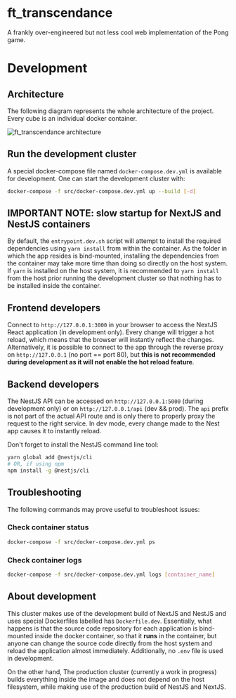 # ft_transcendance

A frankly over-engineered but not less cool web implementation of the Pong game.

# Development

## Architecture

The following diagram represents the whole architecture of the project. Every cube is an individual docker container.

![ft_transcendance architecture](https://i.imgur.com/KQsKRAp.png)


## Run the development cluster

A special docker-compose file named `docker-compose.dev.yml` is available for development.
One can start the development cluster with:

```sh
docker-compose -f src/docker-compose.dev.yml up --build [-d]
```

## IMPORTANT NOTE: slow startup for NextJS and NestJS containers

By default, the `entrypoint.dev.sh` script will attempt to install the required dependencies using `yarn install` from within the container.
As the folder in which the app resides is bind-mounted, installing the dependencies from the container may take more time than doing so directly on the
host system. If `yarn` is installed on the host system, it is recommended to `yarn install` from the host prior running the development cluster so that nothing
has to be installed inside the container.

## Frontend developers

Connect to `http://127.0.0.1:3000` in your browser to access the NextJS React application (in development only). Every change will trigger a hot reload, which means that the browser will instantly reflect the changes.
Alternatively, it is possible to connect to the app through the reverse proxy on `http://127.0.0.1` (no port == port 80), but **this is not recommended during development as it will not enable the hot reload feature**.

## Backend developers

The NestJS API can be accessed on `http://127.0.0.1:5000` (during development only) or on `http://127.0.0.1/api` (dev && prod). The `api` prefix is not part of the actual API route and is only there to properly proxy the request to the right service.
In dev mode, every change made to the Nest app causes it to instantly reload.

Don't forget to install the NestJS command line tool:
```sh
yarn global add @nestjs/cli
# OR, if using npm
npm install -g @nestjs/cli
```

## Troubleshooting

The following commands may prove useful to troubleshoot issues:

### Check container status

```sh
docker-compose -f src/docker-compose.dev.yml ps
```

### Check container logs

```sh
docker-compose -f src/docker-compose.dev.yml logs [container_name]
```

## About development

This cluster makes use of the development build of NextJS and NestJS and uses special Dockerfiles labelled has `Dockerfile.dev`.
Essentially, what happens is that the source code repository for each application is bind-mounted inside the docker container, so that
it **runs** in the container, but anyone can change the source code directly from the host system and reload the application almost immediately.
Additionally, no `.env` file is used in development.

On the other hand, The production cluster (currently a work in progress) builds everything inside the image and does not depend on the host filesystem, while making use of the production build of NestJS and NextJS.

